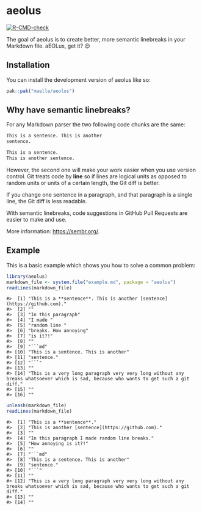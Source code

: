 
<!-- README.md is generated from README.Rmd. Please edit that file -->

# aeolus

<!-- badges: start -->

[![R-CMD-check](https://github.com/maelle/aeolus/actions/workflows/R-CMD-check.yaml/badge.svg)](https://github.com/maelle/aeolus/actions/workflows/R-CMD-check.yaml)
<!-- badges: end -->

The goal of aeolus is to create better, more semantic linebreaks in your
Markdown file. aEOLus, get it? :wink:

## Installation

You can install the development version of aeolus like so:

``` r
pak::pak("maelle/aeolus")
```

## Why have semantic linebreaks?

For any Markdown parser the two following code chunks are the same:

``` md
This is a sentence. This is another
sentence.
```

``` md
This is a sentence. 
This is another sentence.
```

However, the second one will make your work easier when you use version
control. Git treats code by **line** so if lines are logical units as
opposed to random units or units of a certain length, the Git diff is
better.

If you change one sentence in a paragraph, and that paragraph is a
single line, the Git diff is less readable.

With semantic linebreaks, code suggestions in GitHub Pull Requests are
easier to make and use.

More information: <https://sembr.org/>.

## Example

This is a basic example which shows you how to solve a common problem:

``` r
library(aeolus)
markdown_file <- system.file("example.md", package = "aeolus")
readLines(markdown_file)
```

    #>  [1] "This is a **sentence**. This is another [sentence](https://github.com)."                                                           
    #>  [2] ""                                                                                                                                  
    #>  [3] "In this paragraph"                                                                                                                 
    #>  [4] "I made "                                                                                                                           
    #>  [5] "random line "                                                                                                                      
    #>  [6] "breaks. How annoying"                                                                                                              
    #>  [7] "is it?!"                                                                                                                           
    #>  [8] ""                                                                                                                                  
    #>  [9] "```md"                                                                                                                             
    #> [10] "This is a sentence. This is another"                                                                                               
    #> [11] "sentence."                                                                                                                         
    #> [12] "```"                                                                                                                               
    #> [13] ""                                                                                                                                  
    #> [14] "This is a very long paragraph very very long without any breaks whatsoever which is sad, because who wants to get such a git diff."
    #> [15] ""                                                                                                                                  
    #> [16] ""

``` r
unleash(markdown_file)
readLines(markdown_file)
```

    #>  [1] "This is a **sentence**."                                                                                                           
    #>  [2] "This is another [sentence](https://github.com)."                                                                                   
    #>  [3] ""                                                                                                                                  
    #>  [4] "In this paragraph I made random line breaks."                                                                                      
    #>  [5] "How annoying is it?!"                                                                                                              
    #>  [6] ""                                                                                                                                  
    #>  [7] "```md"                                                                                                                             
    #>  [8] "This is a sentence. This is another"                                                                                               
    #>  [9] "sentence."                                                                                                                         
    #> [10] "```"                                                                                                                               
    #> [11] ""                                                                                                                                  
    #> [12] "This is a very long paragraph very very long without any breaks whatsoever which is sad, because who wants to get such a git diff."
    #> [13] ""                                                                                                                                  
    #> [14] ""
